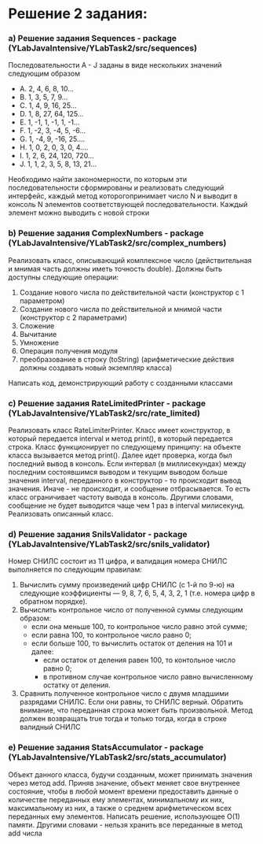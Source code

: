 # Решение 2 задания:
### a) Решение задания Sequences - package (YLabJavaIntensive/YLabTask2/src/sequences)
Последовательности A - J заданы в виде нескольких значений следующим образом 
- A. 2,  4,  6,   8,  10... 
- B. 1,  3,  5,   7,   9... 
- C. 1,  4,  9,  16,  25... 
- D. 1,  8, 27,  64, 125... 
- E. 1, -1,  1,  -1,   1,  -1... 
- F. 1, -2,  3,  -4,   5,  -6... 
- G. 1, -4,  9, -16,  25.... 
- H. 1,  0,  2,   0,   3,   0,  4.... 
- I. 1,  2,  6,  24, 120, 720... 
- J. 1,  1,  2,   3,   5,   8, 13, 21… 

Необходимо найти закономерности, по которым эти последовательности сформированы 
и реализовать следующий интерфейс, каждый метод которогопринимает число N и выводит
в консоль N элементов соответствующей последовательности. Каждый элемент можно выводить с новой строки

### b) Решение задания ComplexNumbers - package (YLabJavaIntensive/YLabTask2/src/complex_numbers)
Реализовать класс, описывающий комплексное число (действительная и мнимая часть должны иметь точность double). 
Должны быть доступны следующие операции: 
1. Cоздание нового числа по действительной части (конструктор с 1 параметром) 
2. Создание нового числа по действительной и мнимой части (конструктор с 2 параметрами) 
3. Сложение 
4. Вычитание 
5. Умножение 
6. Операция получения модуля 
7. преобразование в строку (toString) (арифметические действия должны создавать новый экземпляр класса)

Написать код, демонстрирующий работу с созданными классами

### c) Решение задания RateLimitedPrinter - package (YLabJavaIntensive/YLabTask2/src/rate_limited)
Реализовать класс RateLimiterPrinter. Класс имеет конструктор, в который передается interval и метод print(), в который передается строка. 
Класс функционирует по следующему принципу: на объекте класса вызывается метод print(). Далее идет проверка, когда был последний вывод в консоль. 
Если интервал (в миллисекундах) между последним состоявшимся выводом и текущим выводом больше значения interval, 
переданного в конструктор - то происходит вывод значения. Иначе - не происходит, и сообщение отбрасывается. 
То есть класс ограничивает частоту вывода в консоль. Другими словами, сообщение не будет выводится чаще чем 1 раз в interval милисекунд. Реализовать описанный класс.

### d) Решение задания SnilsValidator - package (YLabJavaIntensive/YLabTask2/src/snils_validator)
Номер СНИЛС состоит из 11 цифра, и валидация номера СНИЛС выполняется по следующим правилам:

1) Вычислить сумму произведений цифр СНИЛС (с 1-й по 9-ю) на следующие коэффициенты — 9, 8, 7, 6, 5, 4, 3, 2, 1 (т.е. номера цифр в обратном порядке).
2) Вычислить контрольное число от полученной суммы следующим образом:
    - если она меньше 100, то контрольное число равно этой сумме;
    - если равна 100, то контрольное число равно 0;
    - если больше 100, то вычислить остаток от деления на 101 и далее:
        - если остаток от деления равен 100, то контольное число равно 0;
        - в противном случае контрольное число равно вычисленному остатку от деления.
3) Сравнить полученное контрольное число с двумя младшими разрядами СНИЛС. Если они равны, то СНИЛС верный.
Обратить внимание, что переданная строка может быть произвольной. Метод должен возвращать true тогда и только тогда, когда в строке валидный СНИЛС

### e) Решение задания StatsAccumulator - package (YLabJavaIntensive/YLabTask2/src/stats_accumulator)
Объект данного класса, будучи созданным, может принимать значения через метод add. Приняв значение, объект меняет свое внутреннее состояние, 
чтобы в любой момент времени предоставить данные о количестве переданных ему элементах, минимальному их них, максимальному из них, 
а также о среднем арифметическом всех переданных ему элементов. Написать решение, использующее O(1) памяти. 
Другими словами - нельзя хранить все переданные в метод add числа
